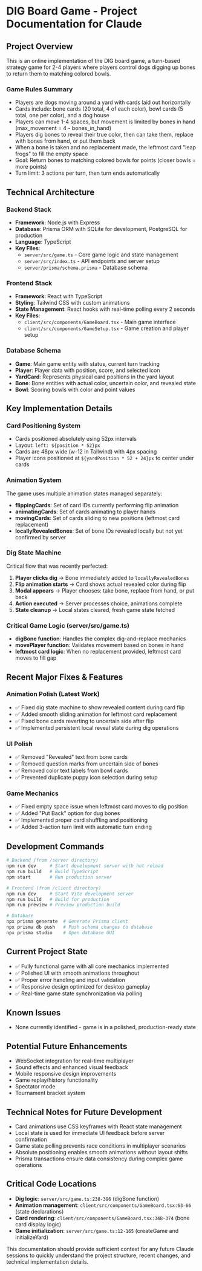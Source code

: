 # DIG Board Game - Project Documentation for Claude

## Project Overview
This is an online implementation of the DIG board game, a turn-based strategy game for 2-4 players where players control dogs digging up bones to return them to matching colored bowls.

### Game Rules Summary
- Players are dogs moving around a yard with cards laid out horizontally
- Cards include: bone cards (20 total, 4 of each color), bowl cards (5 total, one per color), and a dog house
- Players can move 1-4 spaces, but movement is limited by bones in hand (max_movement = 4 - bones_in_hand)
- Players dig bones to reveal their true color, then can take them, replace with bones from hand, or put them back
- When a bone is taken and no replacement made, the leftmost card "leap frogs" to fill the empty space
- Goal: Return bones to matching colored bowls for points (closer bowls = more points)
- Turn limit: 3 actions per turn, then turn ends automatically

## Technical Architecture

### Backend Stack
- **Framework**: Node.js with Express
- **Database**: Prisma ORM with SQLite for development, PostgreSQL for production
- **Language**: TypeScript
- **Key Files**:
  - `server/src/game.ts` - Core game logic and state management
  - `server/src/index.ts` - API endpoints and server setup
  - `server/prisma/schema.prisma` - Database schema

### Frontend Stack
- **Framework**: React with TypeScript
- **Styling**: Tailwind CSS with custom animations
- **State Management**: React hooks with real-time polling every 2 seconds
- **Key Files**:
  - `client/src/components/GameBoard.tsx` - Main game interface
  - `client/src/components/GameSetup.tsx` - Game creation and player setup

### Database Schema
- **Game**: Main game entity with status, current turn tracking
- **Player**: Player data with position, score, and selected icon
- **YardCard**: Represents physical card positions in the yard layout
- **Bone**: Bone entities with actual color, uncertain color, and revealed state
- **Bowl**: Scoring bowls with color and point values

## Key Implementation Details

### Card Positioning System
- Cards positioned absolutely using 52px intervals
- Layout: `left: ${position * 52}px`
- Cards are 48px wide (w-12 in Tailwind) with 4px spacing
- Player icons positioned at `${yardPosition * 52 + 24}px` to center under cards

### Animation System
The game uses multiple animation states managed separately:
- **flippingCards**: Set of card IDs currently performing flip animation
- **animatingCards**: Set of cards animating to player hands
- **movingCards**: Set of cards sliding to new positions (leftmost card replacement)
- **locallyRevealedBones**: Set of bone IDs revealed locally but not yet confirmed by server

### Dig State Machine
Critical flow that was recently perfected:
1. **Player clicks dig** → Bone immediately added to `locallyRevealedBones`
2. **Flip animation starts** → Card shows actual revealed color during flip
3. **Modal appears** → Player chooses: take bone, replace from hand, or put back
4. **Action executed** → Server processes choice, animations complete
5. **State cleanup** → Local states cleared, fresh game state fetched

### Critical Game Logic (server/src/game.ts)
- **digBone function**: Handles the complex dig-and-replace mechanics
- **movePlayer function**: Validates movement based on bones in hand
- **leftmost card logic**: When no replacement provided, leftmost card moves to fill gap

## Recent Major Fixes & Features

### Animation Polish (Latest Work)
- ✅ Fixed dig state machine to show revealed content during card flip
- ✅ Added smooth sliding animation for leftmost card replacement
- ✅ Fixed bone cards reverting to uncertain side after flip
- ✅ Implemented persistent local reveal state during dig operations

### UI Polish
- ✅ Removed "Revealed" text from bone cards
- ✅ Removed question marks from uncertain side of bones
- ✅ Removed color text labels from bowl cards
- ✅ Prevented duplicate puppy icon selection during setup

### Game Mechanics
- ✅ Fixed empty space issue when leftmost card moves to dig position
- ✅ Added "Put Back" option for dug bones
- ✅ Implemented proper card shuffling and positioning
- ✅ Added 3-action turn limit with automatic turn ending

## Development Commands
```bash
# Backend (from /server directory)
npm run dev     # Start development server with hot reload
npm run build   # Build TypeScript
npm start       # Run production server

# Frontend (from /client directory)  
npm run dev     # Start Vite development server
npm run build   # Build for production
npm run preview # Preview production build

# Database
npx prisma generate  # Generate Prisma client
npx prisma db push   # Push schema changes to database
npx prisma studio    # Open database GUI
```

## Current Project State
- ✅ Fully functional game with all core mechanics implemented
- ✅ Polished UI with smooth animations throughout
- ✅ Proper error handling and input validation
- ✅ Responsive design optimized for desktop gameplay
- ✅ Real-time game state synchronization via polling

## Known Issues
- None currently identified - game is in a polished, production-ready state

## Potential Future Enhancements
- WebSocket integration for real-time multiplayer
- Sound effects and enhanced visual feedback
- Mobile responsive design improvements
- Game replay/history functionality
- Spectator mode
- Tournament bracket system

## Technical Notes for Future Development
- Card animations use CSS keyframes with React state management
- Local state is used for immediate UI feedback before server confirmation
- Game state polling prevents race conditions in multiplayer scenarios
- Absolute positioning enables smooth animations without layout shifts
- Prisma transactions ensure data consistency during complex game operations

## Critical Code Locations
- **Dig logic**: `server/src/game.ts:238-396` (digBone function)
- **Animation management**: `client/src/components/GameBoard.tsx:63-66` (state declarations)
- **Card rendering**: `client/src/components/GameBoard.tsx:348-374` (bone card display logic)
- **Game initialization**: `server/src/game.ts:12-165` (createGame and initializeYard)

This documentation should provide sufficient context for any future Claude sessions to quickly understand the project structure, recent changes, and technical implementation details.